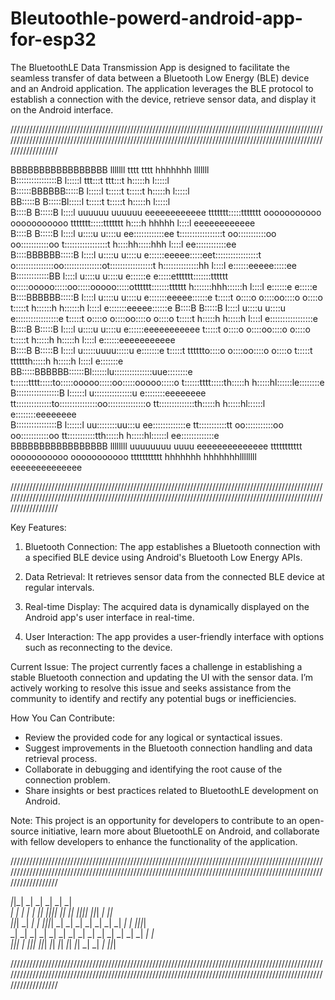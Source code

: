 # Bleutoothle-powerd-android-app-for-esp32
The BluetoothLE Data Transmission App is designed to facilitate the seamless transfer of data between a Bluetooth Low Energy (BLE) device and an Android application. The application leverages the BLE protocol to establish a connection with the device, retrieve sensor data, and display it on the Android interface.

                                                                                                    
/////////////////////////////////////////////////////////////////////////////////////////////////////////////////////////////////////////////////////////////////////////////////////////////////////////////////////
                                                                                                                                                                                                   
                                                                                                                                                                                                 
BBBBBBBBBBBBBBBBB   lllllll                                                tttt                                                     tttt         hhhhhhh             lllllll                     
B::::::::::::::::B  l:::::l                                             ttt:::t                                                  ttt:::t         h:::::h             l:::::l                     
B::::::BBBBBB:::::B l:::::l                                             t:::::t                                                  t:::::t         h:::::h             l:::::l                     
BB:::::B     B:::::Bl:::::l                                             t:::::t                                                  t:::::t         h:::::h             l:::::l                     
  B::::B     B:::::B l::::l uuuuuu    uuuuuu      eeeeeeeeeeee    ttttttt:::::ttttttt       ooooooooooo      ooooooooooo   ttttttt:::::ttttttt    h::::h hhhhh        l::::l     eeeeeeeeeeee    
  B::::B     B:::::B l::::l u::::u    u::::u    ee::::::::::::ee  t:::::::::::::::::t     oo:::::::::::oo  oo:::::::::::oo t:::::::::::::::::t    h::::hh:::::hhh     l::::l   ee::::::::::::ee  
  B::::BBBBBB:::::B  l::::l u::::u    u::::u   e::::::eeeee:::::eet:::::::::::::::::t    o:::::::::::::::oo:::::::::::::::ot:::::::::::::::::t    h::::::::::::::hh   l::::l  e::::::eeeee:::::ee
  B:::::::::::::BB   l::::l u::::u    u::::u  e::::::e     e:::::etttttt:::::::tttttt    o:::::ooooo:::::oo:::::ooooo:::::otttttt:::::::tttttt    h:::::::hhh::::::h  l::::l e::::::e     e:::::e
  B::::BBBBBB:::::B  l::::l u::::u    u::::u  e:::::::eeeee::::::e      t:::::t          o::::o     o::::oo::::o     o::::o      t:::::t          h::::::h   h::::::h l::::l e:::::::eeeee::::::e
  B::::B     B:::::B l::::l u::::u    u::::u  e:::::::::::::::::e       t:::::t          o::::o     o::::oo::::o     o::::o      t:::::t          h:::::h     h:::::h l::::l e:::::::::::::::::e 
  B::::B     B:::::B l::::l u::::u    u::::u  e::::::eeeeeeeeeee        t:::::t          o::::o     o::::oo::::o     o::::o      t:::::t          h:::::h     h:::::h l::::l e::::::eeeeeeeeeee  
  B::::B     B:::::B l::::l u:::::uuuu:::::u  e:::::::e                 t:::::t    tttttto::::o     o::::oo::::o     o::::o      t:::::t    tttttth:::::h     h:::::h l::::l e:::::::e           
BB:::::BBBBBB::::::Bl::::::lu:::::::::::::::uue::::::::e                t::::::tttt:::::to:::::ooooo:::::oo:::::ooooo:::::o      t::::::tttt:::::th:::::h     h:::::hl::::::le::::::::e          
B:::::::::::::::::B l::::::l u:::::::::::::::u e::::::::eeeeeeee        tt::::::::::::::to:::::::::::::::oo:::::::::::::::o      tt::::::::::::::th:::::h     h:::::hl::::::l e::::::::eeeeeeee  
B::::::::::::::::B  l::::::l  uu::::::::uu:::u  ee:::::::::::::e          tt:::::::::::tt oo:::::::::::oo  oo:::::::::::oo         tt:::::::::::tth:::::h     h:::::hl::::::l  ee:::::::::::::e  
BBBBBBBBBBBBBBBBB   llllllll    uuuuuuuu  uuuu    eeeeeeeeeeeeee            ttttttttttt     ooooooooooo      ooooooooooo             ttttttttttt  hhhhhhh     hhhhhhhllllllll    eeeeeeeeeeeeee  
                                                                                                                                                                                                 
                                                                                                                                                                                                 
                                                                                                                                                                                                 

/////////////////////////////////////////////////////////////////////////////////////////////////////////////////////////////////////////////////////////////////////////////////////////////////////////////////////                                                                                                                                                                                                 
                                                                                                                                                                                                 
                                                                                                                                                                                                 
                                                                                                                                                                                                                                                    
Key Features:
1. Bluetooth Connection: The app establishes a Bluetooth connection with a specified BLE device using Android's Bluetooth Low Energy APIs.

2. Data Retrieval: It retrieves sensor data from the connected BLE device at regular intervals.

3. Real-time Display: The acquired data is dynamically displayed on the Android app's user interface in real-time.

4. User Interaction: The app provides a user-friendly interface with options such as reconnecting to the device.

Current Issue:
The project currently faces a challenge in establishing a stable Bluetooth connection and updating the UI with the sensor data. I’m actively working to resolve this issue and seeks assistance from the community to identify and rectify any potential bugs or inefficiencies.

How You Can Contribute:
- Review the provided code for any logical or syntactical issues.
- Suggest improvements in the Bluetooth connection handling and data retrieval process.
- Collaborate in debugging and identifying the root cause of the connection problem.
- Share insights or best practices related to BluetoothLE development on Android.

Note:
This project is an opportunity for developers to contribute to an open-source initiative, learn more about BluetoothLE on Android, and collaborate with fellow developers to enhance the functionality of the application.

/////////////////////////////////////////////////////////////////////////////////////////////////////////////////////////////////////////////////////////////////////////////////////////////////////////////////////

                                                     
                                                                                                   
 _|_|_|    _|                        _|                            _|      _|        _|            
 _|    _|  _|  _|    _|    _|_|    _|_|_|_|    _|_|      _|_|    _|_|_|_|  _|_|_|    _|    _|_|    
 _|_|_|    _|  _|    _|  _|_|_|_|    _|      _|    _|  _|    _|    _|      _|    _|  _|  _|_|_|_|  
 _|    _|  _|  _|    _|  _|          _|      _|    _|  _|    _|    _|      _|    _|  _|  _|        
 _|_|_|    _|    _|_|_|    _|_|_|      _|_|    _|_|      _|_|        _|_|  _|    _|  _|    _|_|_|  
                                                                                                   
                                                                                                   
/////////////////////////////////////////////////////////////////////////////////////////////////////////////////////////////////////////////////////////////////////////////////////////////////////////////////////

                                                                                                          
                                                     
